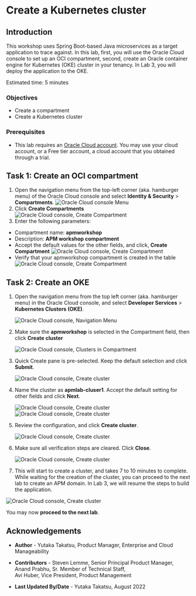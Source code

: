 # Create a Kubernetes cluster

## Introduction

This workshop uses Spring Boot-based Java microservices as a target application to trace against. In this lab, first, you will use the Oracle Cloud console to set up an OCI compartment, second, create an Oracle container engine for Kubernetes (OKE) cluster in your tenancy. In Lab 3, you will deploy the application to the OKE.

Estimated time: 5 minutes

### Objectives

* Create a compartment
* Create a Kubernetes cluster

### Prerequisites

* This lab requires an [Oracle Cloud account](https://www.oracle.com/cloud/free/). You may use your cloud account, or a Free tier account, a cloud account that you obtained through a trial.


## Task 1: Create an OCI compartment

1. Open the navigation menu from the top-left corner (aka. hamburger menu) of the Oracle Cloud console and select **Identity & Security** > **Compartments**.
	![Oracle Cloud console Menu](images/1-1-compartments.png " ")
2. Click **Create Compartments**
	![Oracle Cloud console, Create Compartment](images/1-2-compartments.png " ")
3. Enter the following parameters:
*	Compartment name: **apmworkshop**
*	Description: **APM workshop compartment**
*	Accept the default values for the other fields, and click, **Create Compartment**
	![Oracle Cloud console, Create Compartment](images/1-3-compartments.png " ")
*	Verify that your apmworkshop compartment is created in the table
	![Oracle Cloud console, Create Compartment](images/1-4-compartments.png " ")

## Task 2: Create an OKE

1. Open the navigation menu from the top left corner (aka. hamburger menu) in the Oracle Cloud console, and select **Developer Services** > **Kubernetes Clusters (OKE)**.

   ![Oracle Cloud console, Navigation Menu](images/1-1-menu.png " ")

2. Make sure the **apmworkshop** is selected in the Compartment field, then click **Create cluster**

   ![Oracle Cloud console, Clusters in Compartment](images/1-2-OKE.png " ")

3. Quick Create pane is pre-selected. Keep the default selection and click **Submit**.

   ![Oracle Cloud console, Create cluster](images/1-3-OKE.png " ")

4. Name the cluster as **apmlab-cluser1**. Accept the default setting for other fields and click **Next**.

   ![Oracle Cloud console, Create cluster](images/1-4-OKE.png " ")
   ![Oracle Cloud console, Create cluster](images/1-5-OKE.png " ")

5. Review the configuration, and click **Create cluster**.

   ![Oracle Cloud console, Create cluster](images/1-6-OKE.png " ")

6. Make sure all verification steps are cleared. Click **Close**.

   ![Oracle Cloud console, Create cluster](images/1-7-OKE.png " ")

7.  This will start to create a cluster, and takes 7 to 10 minutes to complete. While waiting for the creation of the cluster, you can proceed to the next lab to create an APM domain. In Lab 3, we will resume the steps to build the application.

   ![Oracle Cloud console, Create cluster](images/1-8-OKE.png " ")




You may now **proceed to the next lab**.

## Acknowledgements

* **Author** - Yutaka Takatsu, Product Manager, Enterprise and Cloud Manageability
- **Contributors** - Steven Lemme, Senior Principal Product Manager,  
Anand Prabhu, Sr. Member of Technical Staff,  
Avi Huber, Vice President, Product Management
* **Last Updated By/Date** - Yutaka Takatsu, August 2022
